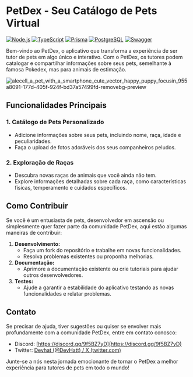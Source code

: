 # PetDex - Seu Catálogo de Pets Virtual

[![Node.js](https://img.shields.io/badge/Node.js-18.x-green.svg)](https://nodejs.org/)
[![TypeScript](https://img.shields.io/badge/TypeScript-5.x-blue.svg)](https://www.typescriptlang.org/)
[![Prisma](https://img.shields.io/badge/Prisma-5.x-purple.svg)](https://www.prisma.io/)
[![PostgreSQL](https://img.shields.io/badge/PostgreSQL-blue.svg)](https://www.postgresql.org/)
[![Swagger](https://img.shields.io/badge/Swagger-OpenAPI-85EA2D.svg)](https://swagger.io/)

Bem-vindo ao PetDex, o aplicativo que transforma a experiência de ser tutor de pets em algo único e interativo. Com o PetDex, os tutores podem catalogar e compartilhar informações sobre seus pets, semelhante à famosa Pokedex, mas para animais de estimação.

![alecell_a_pet_with_a_smartphone_cute_vector_happy_puppy_focusin_955a8091-177d-405f-924f-bd37a57499fd-removebg-preview](https://github.com/devhatt/pet-dex-backend/assets/76929097/e1521917-2177-44eb-a267-e46e89ca6459)

## Funcionalidades Principais

### 1. **Catálogo de Pets Personalizado**

- Adicione informações sobre seus pets, incluindo nome, raça, idade e peculiaridades.
- Faça o upload de fotos adoráveis dos seus companheiros peludos.

### 2. **Exploração de Raças**

- Descubra novas raças de animais que você ainda não tem.
- Explore informações detalhadas sobre cada raça, como características físicas, temperamento e cuidados específicos.


## Como Contribuir

Se você é um entusiasta de pets, desenvolvedor em ascensão ou simplesmente quer fazer parte da comunidade PetDex, aqui estão algumas maneiras de contribuir:

1. **Desenvolvimento:**
   - Faça um fork do repositório e trabalhe em novas funcionalidades.
   - Resolva problemas existentes ou proponha melhorias.
2. **Documentação:**
   - Aprimore a documentação existente ou crie tutoriais para ajudar outros desenvolvedores.
3. **Testes:**
   - Ajude a garantir a estabilidade do aplicativo testando as novas funcionalidades e relatar problemas.

## Contato

Se precisar de ajuda, tiver sugestões ou quiser se envolver mais profundamente com a comunidade PetDex, entre em contato conosco:

- Discord: [https://discord.gg/9f5BZ7yD](https://discord.gg/9f5BZ7yD)
- Twitter: [Devhat (@DevHatt) / X (twitter.com)](https://twitter.com/DevHatt)

Junte-se a nós nesta jornada emocionante de tornar o PetDex a melhor experiência para tutores de pets em todo o mundo!
